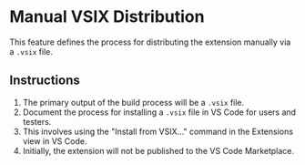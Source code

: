 # Manual VSIX Distribution

This feature defines the process for distributing the extension manually via a `.vsix` file.

## Instructions

1.  The primary output of the build process will be a `.vsix` file.
2.  Document the process for installing a `.vsix` file in VS Code for users and testers.
3.  This involves using the "Install from VSIX..." command in the Extensions view in VS Code.
4.  Initially, the extension will not be published to the VS Code Marketplace.
